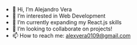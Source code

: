 - 👋 Hi, I’m Alejandro Vera
- 👀 I’m interested in Web Development
- 🌱 I’m currently expanding my React.js skills
- 💞️ I’m looking to collaborate on projects!
- 📫 How to reach me: alexvera0109@gmail.com

<!---
AlejandroV01/AlejandroV01 is a ✨ special ✨ repository because its `README.md` (this file) appears on your GitHub profile.
You can click the Preview link to take a look at your changes.
--->

